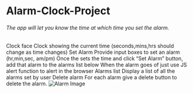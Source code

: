 
# Alarm-Clock-Project
###### The app will let you know the time at which time you set the alarm.
Clock face Clock showing the current time (seconds,mins,hrs should change as time changes) Set Alarm Provide input boxes to set an alarm (hr,min,sec, am/pm) Once the sets the time and click “Set Alarm” button, add that alarm to the alarms list below When the alarm goes of just use JS alert function to alert in the browser Alarms list Display a list of all the alarms set by user Delete alarm For each alarm give a delete button to delete the alarm.
![Alarm Image](https://github.com/Vagdevi-Bora/FrontEndCode/assets/122074929/f0ed74c2-b8a4-4fb4-a5cd-686246fea31e)
